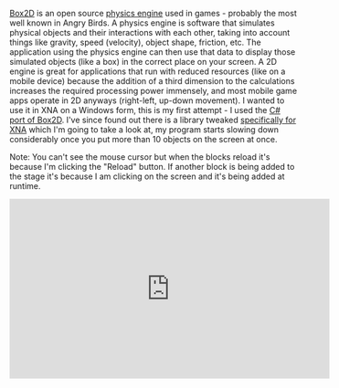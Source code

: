 

[Box2D](http://box2d.org/) is an open source [physics engine](http://en.wikipedia.org/wiki/Physics_engine) used in games - probably the most well known in Angry Birds. A physics engine is software that simulates physical objects and their interactions with each other, taking into account things like gravity, speed (velocity), object shape, friction, etc. The application using the physics engine can then use that data to display those simulated objects (like a box) in the correct place on your screen. A 2D engine is great for applications that run with reduced resources (like on a mobile device) because the addition of a third dimension to the calculations increases the required processing power immensely, and most mobile game apps operate in 2D anyways (right-left, up-down movement). I wanted to use it in XNA on a Windows form, this is my first attempt - I used the [C# port of Box2D](http://code.google.com/p/box2dx/). I've since found out there is a library tweaked [specifically for XNA](http://box2dxna.codeplex.com/) which I'm going to take a look at, my program starts slowing down considerably once you put more than 10 objects on the screen at once.

Note: You can't see the mouse cursor but when the blocks reload it's because I'm clicking the "Reload" button. If another block is being added to the stage it's because I am clicking on the screen and it's being added at runtime.

<iframe width="560" height="315" src="http://www.youtube.com/embed/EhdvsE_BWlQ?list=UULEgYLmvZVJkJjBDoQim8kw" frameborder="0" allowfullscreen></iframe>


